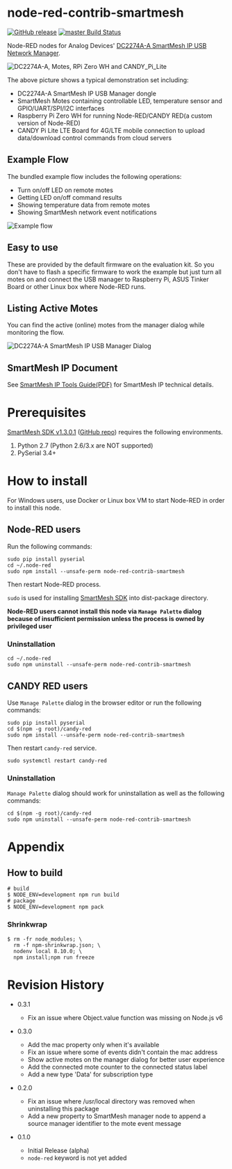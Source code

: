 node-red-contrib-smartmesh
===

[![GitHub release](https://img.shields.io/github/release/CANDY-LINE/node-red-contrib-smartmesh.svg)](https://github.com/CANDY-LINE/node-red-contrib-smartmesh/releases/latest)
[![master Build Status](https://travis-ci.org/CANDY-LINE/node-red-contrib-smartmesh.svg?branch=master)](https://travis-ci.org/CANDY-LINE/node-red-contrib-smartmesh/)

Node-RED nodes for Analog Devices' [DC2274A-A SmartMesh IP USB Network Manager](http://www.analog.com/en/design-center/evaluation-hardware-and-software/evaluation-boards-kits/dc2274a-a.html).

![DC2274A-A, Motes, RPi Zero WH and CANDY_Pi_Lite](images/DC2274A-A_Motes_RPi_CANDY_Pi_Lite.jpg)

The above picture shows a typical demonstration set including:

- DC2274A-A SmartMesh IP USB Manager dongle
- SmartMesh Motes containing controllable LED, temperature sensor and GPIO/UART/SPI/I2C interfaces
- Raspberry Pi Zero WH for running Node-RED/CANDY RED(a custom version of Node-RED)
- CANDY Pi Lite LTE Board for 4G/LTE mobile connection to upload data/download control commands from cloud servers

## Example Flow

The bundled example flow includes the following operations:

- Turn on/off LED on remote motes
- Getting LED on/off command results
- Showing temperature data from remote motes
- Showing SmartMesh network event notifications

![Example flow](images/example-flow-working.jpg)

## Easy to use

These are provided by the default firmware on the evaluation kit. So you don't have to flash a specific firmware to work the example but just turn all motes on and connect the USB manager to Raspberry Pi, ASUS Tinker Board or other Linux box where Node-RED runs.

## Listing Active Motes

You can find the active (online) motes from the manager dialog while monitoring the flow.

![DC2274A-A SmartMesh  IP USB Manager Dialog](images/usb-manager-dialog.jpg)

## SmartMesh IP Document

See [SmartMesh IP Tools Guide(PDF)](http://cds.linear.com/docs/en/software-and-simulation/SmartMesh_IP_Tools_Guide.pdf) for SmartMesh IP technical details.

# Prerequisites

[SmartMesh SDK v1.3.0.1](https://dustcloud.atlassian.net/wiki/spaces/SMSDK/overview) ([GitHub repo](https://github.com/dustcloud/smartmeshsdk)) requires the following environments.

1. Python 2.7 (Python 2.6/3.x are NOT supported)
1. PySerial 3.4+

# How to install

For Windows users, use Docker or Linux box VM to start Node-RED in order to install this node.

## Node-RED users

Run the following commands:
```
sudo pip install pyserial
cd ~/.node-red
sudo npm install --unsafe-perm node-red-contrib-smartmesh
```

Then restart Node-RED process.

`sudo` is used for installing [SmartMesh SDK](https://dustcloud.atlassian.net/wiki/spaces/SMSDK/overview) into dist-package directory.

**Node-RED users cannot install this node via `Manage Palette` dialog because of insufficient permission unless the process is owned by privileged user**

### Uninstallation

```
cd ~/.node-red
sudo npm uninstall --unsafe-perm node-red-contrib-smartmesh
```

## CANDY RED users

Use `Manage Palette` dialog in the browser editor or run the following commands:
```
sudo pip install pyserial
cd $(npm -g root)/candy-red
sudo npm install --unsafe-perm node-red-contrib-smartmesh
```

Then restart `candy-red` service.

```
sudo systemctl restart candy-red
```

### Uninstallation

`Manage Palette` dialog should work for uninstallation as well as the following commands:

```
cd $(npm -g root)/candy-red
sudo npm uninstall --unsafe-perm node-red-contrib-smartmesh
```

# Appendix

## How to build

```
# build
$ NODE_ENV=development npm run build
# package
$ NODE_ENV=development npm pack
```

### Shrinkwrap

```
$ rm -fr node_modules; \
  rm -f npm-shrinkwrap.json; \
  nodenv local 8.10.0; \
  npm install;npm run freeze
```

# Revision History

* 0.3.1
  - Fix an issue where Object.value function was missing on Node.js v6

* 0.3.0
  - Add the mac property only when it's available
  - Fix an issue where some of events didn't contain the mac address
  - Show active motes on the manager dialog for better user experience
  - Add the connected mote counter to the connected status label
  - Add a new type 'Data' for subscription type

* 0.2.0
  - Fix an issue where /usr/local directory was removed when uninstalling this package
  - Add a new property to SmartMesh manager node to append a source manager identifier to the mote event message

* 0.1.0
  - Initial Release (alpha)
  - `node-red` keyword is not yet added
